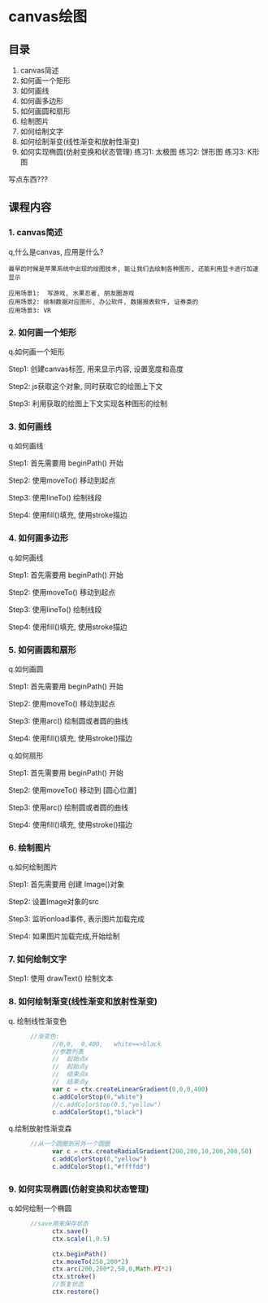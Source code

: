 # canvas绘图

## 目录
1. canvas简述
2. 如何画一个矩形
3. 如何画线
4. 如何画多边形
5. 如何画圆和扇形
6. 绘制图片
7. 如何绘制文字
8. 如何绘制渐变(线性渐变和放射性渐变)
9. 如何实现椭圆(仿射变换和状态管理)
练习1: 太极图
练习2: 饼形图
练习3: K形图

写点东西???

## 课程内容

### 1. canvas简述

  q,什么是canvas, 应用是什么?
  
    最早的时候是苹果系统中出现的绘图技术, 能让我们去绘制各种图形, 还能利用显卡进行加速显示
    
    应用场景1:  写游戏, 水果忍者, 朋友圈游戏
    应用场景2: 绘制数据对应图形, 办公软件, 数据报表软件, 证券类的
    应用场景3: VR
  
  

### 2. 如何画一个矩形

q.如何画一个矩形

Step1: 创建canvas标签, 用来显示内容, 设置宽度和高度

Step2: js获取这个对象, 同时获取它的绘图上下文

Step3: 利用获取的绘图上下文实现各种图形的绘制



### 3. 如何画线

q.如何画线

Step1: 首先需要用  beginPath() 开始

Step2: 使用moveTo() 移动到起点

Step3: 使用lineTo() 绘制线段

Step4: 使用fill()填充, 使用stroke描边


### 4. 如何画多边形

q.如何画线

Step1: 首先需要用  beginPath() 开始

Step2: 使用moveTo() 移动到起点

Step3: 使用lineTo() 绘制线段

Step4: 使用fill()填充, 使用stroke描边




### 5. 如何画圆和扇形

q.如何画圆

Step1: 首先需要用  beginPath() 开始

Step2: 使用moveTo() 移动到起点

Step3: 使用arc() 绘制圆或者圆的曲线

Step4: 使用fill()填充, 使用stroke()描边


q.如何扇形

Step1: 首先需要用  beginPath() 开始

Step2: 使用moveTo() 移动到   [圆心位置]

Step3: 使用arc() 绘制圆或者圆的曲线

Step4: 使用fill()填充, 使用stroke()描边


### 6. 绘制图片

q.如何绘制图片

Step1: 首先需要用 创建 Image()对象

Step2: 设置Image对象的src

Step3: 监听onload事件, 表示图片加载完成

Step4: 如果图片加载完成,开始绘制


### 7. 如何绘制文字

Step1: 使用  drawText() 绘制文本





### 8. 如何绘制渐变(线性渐变和放射性渐变)

q. 绘制线性渐变色

```javascript
      //渐变色:
			//0,0,  0,400,   white==>black
			//参数列表
			//	起始点x
			//	起始点y
			//	结束点x
			//	结束点y
			var c = ctx.createLinearGradient(0,0,0,400)
			c.addColorStop(0,"white")
			//c.addColorStop(0.5,"yellow")
			c.addColorStop(1,"black")
```


q.绘制放射性渐变森

```javascript
      //从一个圆圈到另外一个圆圈
			var c = ctx.createRadialGradient(200,200,10,200,200,50)
			c.addColorStop(0,"yellow")
			c.addColorStop(1,"#ffffdd")
```



### 9. 如何实现椭圆(仿射变换和状态管理)

q.如何绘制一个椭圆

```javascript
      //save用来保存状态
			ctx.save()
			ctx.scale(1,0.5)
			
			ctx.beginPath()
			ctx.moveTo(250,200*2)
			ctx.arc(200,200*2,50,0,Math.PI*2)
			ctx.stroke()
			//恢复状态
			ctx.restore()

```